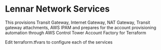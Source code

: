 # Lennar Network Services

This provisions Transit Gateway, Internet Gateway, NAT Gateway, Transit gateway attachments, AWS IPAM and prepares for the account provisioning automation through AWS Control Tower Account Factory for Terraform

Edit terraform.tfvars to configure each of the services